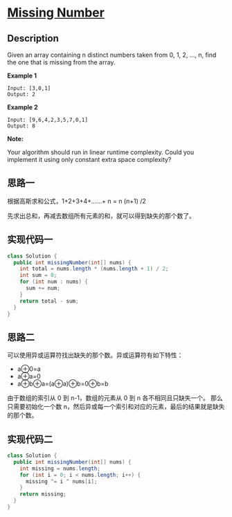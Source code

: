 # [Missing Number][title]

## Description

Given an array containing n distinct numbers taken from 0, 1, 2, ..., n, find the one that is missing from the array.

**Example 1**

```
Input: [3,0,1]
Output: 2
```

**Example 2**

```
Input: [9,6,4,2,3,5,7,0,1]
Output: 8
```

**Note:**

Your algorithm should run in linear runtime complexity. Could you implement it using only constant extra space complexity?

## 思路一

根据高斯求和公式，1+2+3+4+……+ n = n (n+1) /2

先求出总和，再减去数组所有元素的和，就可以得到缺失的那个数了。

## 实现代码一

```java
class Solution {
  public int missingNumber(int[] nums) {
    int total = nums.length * (nums.length + 1) / 2;
    int sum = 0;
    for (int num : nums) {
      sum += num;
    }
    return total - sum;
  }
}
```

## 思路二

可以使用异或运算符找出缺失的那个数。异或运算符有如下特性：

* a⊕0=a
* a⊕a=0
* a⊕b⊕a=(a⊕a)⊕b=0⊕b=b

由于数组的索引从 0 到 n-1，数组的元素从 0 到 n 各不相同且只缺失一个。
那么只需要初始化一个数 n，然后异或每一个索引和对应的元素，最后的结果就是缺失的那个数。

## 实现代码二

```java
class Solution {
  public int missingNumber(int[] nums) {
    int missing = nums.length;
    for (int i = 0; i < nums.length; i++) {
      missing ^= i ^ nums[i];
    }
    return missing;
  }
}
```

[title]: https://leetcode.com/problems/missing-number
